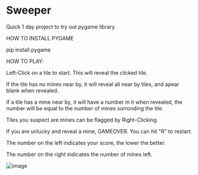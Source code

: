 # Sweeper
Quick 1 day project to try out pygame library

HOW TO INSTALL PYGAME

pip install pygame

HOW TO PLAY:

Left-Click on a tile to start. This will reveal the clicked tile.

If the tile has no mines near by, it will reveal all near by tiles, and apear blank when revealed.

If a tile has a mine near by, it will have a number in it when revealed, the number will be equal to the number of mines surronding the tile.

Tiles you suspect are mines can be flagged by Right-Clicking.

If you are unlucky and reveal a mine, GAMEOVER. You can hit "R" to restart.

The number on the left indicates your score, the lower the better.

The number on the right indicates the number of mines left.


![image](https://user-images.githubusercontent.com/66324385/134605855-cd324968-54fe-44c9-bbc8-90e0d4a8dd61.png)
